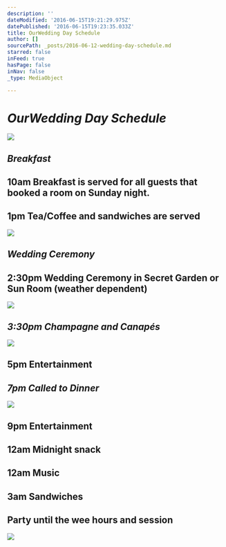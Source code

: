 ```yaml
---
description: ''
dateModified: '2016-06-15T19:21:29.975Z'
datePublished: '2016-06-15T19:23:35.033Z'
title: OurWedding Day Schedule
author: []
sourcePath: _posts/2016-06-12-wedding-day-schedule.md
starred: false
inFeed: true
hasPage: false
inNav: false
_type: MediaObject

---
```

# _**OurWedding Day Schedule**_
![](https://the-grid-user-content.s3-us-west-2.amazonaws.com/2246deda-6c7a-4e30-9705-a882a8d861fa.jpg)

## _**Breakfast**_

## 10am Breakfast is served for all guests that booked a room on Sunday night.

## 1pm Tea/Coffee and sandwiches are served
![](https://the-grid-user-content.s3-us-west-2.amazonaws.com/3a32118a-d1f0-444b-bb74-baa059f1d160.jpg)

## _**Wedding Ceremony**_

## 2:30pm Wedding Ceremony in Secret Garden or Sun Room (weather dependent)
![](https://the-grid-user-content.s3-us-west-2.amazonaws.com/4c7c1d14-76cf-4f48-95b6-7849620fa625.jpg)

## _**3:30pm Champagne and Canapés**_
![](https://the-grid-user-content.s3-us-west-2.amazonaws.com/d87019f5-670b-4675-8769-0ab7e4daa476.png)

## 5pm Entertainment

## _**7pm Called to Dinner**_
![](https://the-grid-user-content.s3-us-west-2.amazonaws.com/a4de81b3-524c-45b7-bcbe-d12adfab02f2.jpg)

## 9pm Entertainment

## 12am Midnight snack

## 12am Music

## 3am Sandwiches

## Party until the wee hours and session
![](https://the-grid-user-content.s3-us-west-2.amazonaws.com/bebf4cdb-9749-4cf5-a786-b1e592fa8f37.jpg)